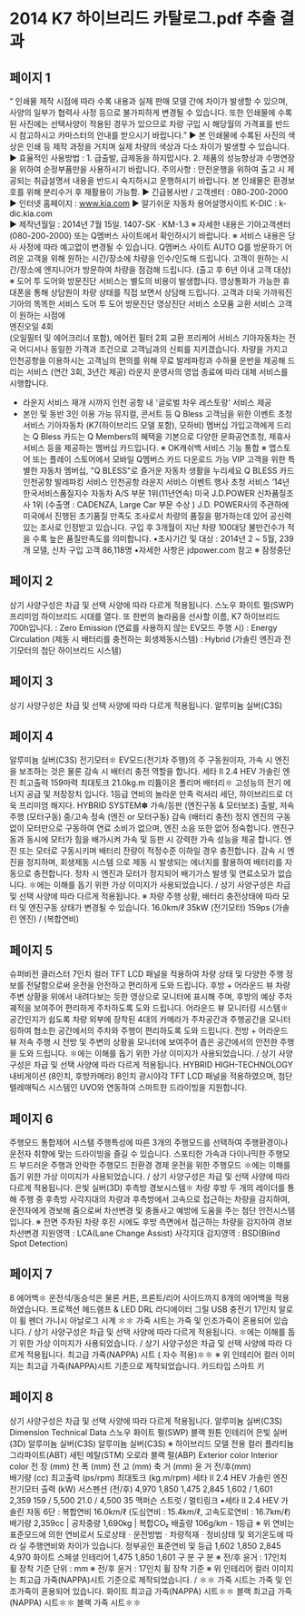 # 2014 K7 하이브리드 카탈로그.pdf 추출 결과

## 페이지 1

 “ 인쇄물 제작 시점에 따라 수록 내용과 실제 판매 모델 간에 차이가 발생할 수 있으며, 사양의 일부가 협력사 사정 등으로 불가피하게 변경될 수 있습니다. 
   또한 인쇄물에 수록된 사진에는 선택사양이 적용된 경우가 있으므로 차량 구입 시 해당월의 가격표를 반드시 참고하시고 카마스터의 안내를 받으시기 바랍니다.”
▶ 본 인쇄물에 수록된 사진의 색상은 인쇄 등 제작 과정을 거치며 실제 차량의 색상과 다소 차이가 발생할 수 있습니다.    
▶ 효율적인 사용방법 : 1. 급출발, 급제동을 하지맙시다.   2. 제품의 성능향상과 수명연장을 위하여 순정부품만을 사용하시기 바랍니다.
    주의사항 : 안전운행을 위하여 출고 시 제공되는 취급설명서 내용을 반드시 숙지하시고 운행하시기 바랍니다.
    본 인쇄물은 환경보호를 위해 분리수거 후 재활용이 가능함.
▶ 긴급봉사반 / 고객센터 : 080-200-2000  
▶ 인터넷 홈페이지 : www.kia.com            ▶ 알기쉬운 자동차 용어설명사이트 K-DIC : k-dic.kia.com          
▶ 제작년월일 : 2014년 7월 15일.   1407-SK · KM-1.3
※ 자세한 내용은 기아고객센터 (080-200-2000) 또는 Q멤버스 사이트에서 확인하시기 바랍니다.   ※ 서비스 내용은 당사 사정에 따라 예고없이 변경될 수 있습니다.
Q멤버스 사이트
AUTO Q를 방문하기 어려운 
고객을 위해 원하는 시간/장소에 
차량을 인수/인도해 드립니다.
고객이 원하는 시간/장소에 
엔지니어가 방문하여 차량을 
점검해 드립니다.
(출고 후 6년 이내 고객 대상)
※ 도어 투 도어와 방문진단 서비스는 별도의 비용이 발생합니다.
영상통화가 가능한 휴대폰을 
통해 상담원이 차량 상태를 
직접 보면서 상담해 드립니다.
고객과 더욱 가까워진 기아의 똑똑한 서비스
도어 투 도어
방문진단
영상진단 서비스
소모품 교환 서비스
고객이 원하는 시점에 	
엔진오일 4회  
(오일필터 및 에어크리너 포함), 
에어컨 필터 2회 교환
프리케어 서비스 
               기아자동차는 전국 어디서나 동일한 가격과 조건으로 고객님과의 신뢰를 지키겠습니다.
차량을 가지고 인천공항을 
이용하시는 고객님의 편의를 위해
무료 발레파킹과 수하물 운반을 
제공해 드리는 서비스 
(연간 3회, 3년간 제공)
라운지 운영사의 영업 종료에 따라 
대체 서비스를 시행합니다.
- 라운지 서비스 재개 시까지 인천
     공항 내 '글로벌 차우 레스토랑' 
   서비스 제공
-  본인 및 동반 3인 이용 가능
뮤지컬, 콘서트 등 Q Bless
고객님을 위한 이벤트 초청 
서비스 
기아자동차 (K7(하이브리드 모델 포함), 
모하비) 멤버십 가입고객에게 드리는
Q Bless 카드는 Q Members의 혜택을 
기본으로 다양한 문화공연초청, 제휴사 
서비스 등을 제공하는 멤버십 카드입니다. 
※ OK캐쉬백 서비스 기능 통합
※ 앱스토어 또는 플레이 스토어에서 모바일 Q멤버스 카드 다운로드 가능 
VIP 고객을 위한 특별한 자동차 멤버십, "Q BLESS"로 즐거운 자동차 생활을 누리세요 
Q BLESS 카드 
인천공항 발레파킹 서비스 
인천공항 라운지 서비스 
이벤트 행사 초청 서비스 
’14년 한국서비스품질지수
자동차 A/S 부문 1위(11년연속)
미국 J.D.POWER 신차품질조사 1위 (수출명 : CADENZA, Large Car 부문 수상 )
J.D. POWER사의 주관하에 미국에서 진행된 초기품질 만족도 조사로서
차량의 품질을 평가하는데 있어 공신력 있는 조사로 인정받고 있습니다.
구입 후 3개월이 지난 차량 100대당 불만건수가 적을 수록 높은 품질만족도를 의미합니다.
•조사기간 및 대상 : 2014년 2 ~ 5월, 239개 모델, 신차 구입 고객 86,118명
•자세한 사항은 jdpower.com 참고
※ 잠정중단


## 페이지 2

상기 사양구성은 차급 및 선택 사양에 따라 다르게 적용됩니다.
스노우 화이트 펄(SWP)
프리미엄 하이브리드 시대를 열다.
또 한번의 놀라움을 선사할 이름, K7 하이브리드 700h입니다.
: Zero Emission (연료를 사용하지 않는 EV모드 주행 시)
: Energy Circulation (제동 시 배터리를 충전하는 회생제동시스템)
: Hybrid (가솔린 엔진과 전기모터의 첨단 하이브리드 시스템)


## 페이지 3

상기 사양구성은 차급 및 선택 사양에 따라 다르게 적용됩니다.
알루미늄 실버(C3S)


## 페이지 4

알루미늄 실버(C3S)
전기모터✽
EV모드(전기차 주행)의 주 구동원이자, 
가속 시 엔진을 보조하는 것은 물론 
감속 시 배터리 충전 역할을 합니다.
세타 Ⅱ 2.4 HEV 가솔린 엔진
최고출력 159마력 
최대토크 21.0kg.m 
리튬이온 폴리머 배터리✽
고성능의 전기 에너지 공급 및 저장장치
입니다.
1등급 연비의 놀라운 만족 
럭셔리 세단, 
하이브리드로 더욱 프리미엄 해지다.
HYBRID SYSTEM✽
가속/등판 (엔진구동 & 모터보조)
출발, 저속주행 (모터구동)
중/고속 정속 (엔진 or 모터구동)
감속 (배터리 충전)
정지
엔진의 구동 없이 모터만으로 구동하여 
연료 소비가 없으며, 엔진 소음 또한 없어 
정숙합니다.
엔진구동과 동시에 모터가 힘을 배가시켜
가속 및 등판 시 강력한 가속 성능을 제공 
합니다.
엔진 또는 모터로 구동시키며 배터리 잔량이 
적정수준 이하일 경우 충전합니다.
감속 시 엔진을 정지하며, 회생제동 시스템 
으로 제동 시 발생되는 에너지를 활용하여 
배터리를 자동으로 충전합니다.
정차 시 엔진과 모터가 정지되어 배기가스 
발생 및 연료소모가 없습니다.
✽에는 이해를 돕기 위한 가상 이미지가 사용되었습니다. / 상기 사양구성은 차급 및 선택 사양에 따라 다르게 적용됩니다.
※ 차량 주행 상황, 배터리 충전상태에 따라 모터 및 엔진구동 상태가 변경될 수 있습니다.
16.0km/ℓ
35kW
(전기모터)
159ps
(가솔린 엔진)
/
(복합연비)


## 페이지 5

슈퍼비전 클러스터
7인치 컬러 TFT LCD 패널을 적용하여 차량 상태 및 다양한 주행 정보를 전달함으로써 
운전을 안전하고 편리하게 도와 드립니다.
후방 + 어라운드 뷰
차량 주변 상황을 위에서 내려다보는 듯한 영상으로 모니터에 
표시해 주며, 후방의 예상 주차 궤적을  보여주어 편리하게 
주차하도록 도와 드립니다.
어라운드 뷰 모니터링 시스템✽
공간인지가 쉽도록 차량 외부에 장착된 4대의 카메라가 주차공간과 주행공간을 
모니터링하여 협소한 공간에서의 주차와 주행이 편리하도록 도와 드립니다.
전방 + 어라운드 뷰
저속 주행 시 전방 및 주변의 상황을 모니터에 보여주어 
좁은 공간에서의 안전한 주행을 도와 드립니다.
✽에는 이해를 돕기 위한 가상 이미지가 사용되었습니다. / 상기 사양구성은 차급 및 선택 사양에 따라 다르게 적용됩니다.
HYBRID HIGH-TECHNOLOGY
내비게이션 (8인치, 후방카메라)
8인치 광시야각 TFT LCD 패널을 적용하였으며, 첨단 텔레매틱스 시스템인 UVO와 연동하여 
스마트한 드라이빙을 지원합니다.


## 페이지 6

주행모드 통합제어 시스템
주행특성에 따른 3개의 주행모드를 선택하여 
주행환경이나 운전자 취향에 맞는 드라이빙을
즐길 수 있습니다.
스포티한 가속과 다이나믹한 주행모드
부드러운 주행과 안락한 주행모드
친환경 경제 운전을 위한 주행모드
✽에는 이해를 돕기 위한 가상 이미지가 사용되었습니다. / 상기 사양구성은 차급 및 선택 사양에 따라 다르게 적용됩니다.
은빛 실버(3D)
후측방 경보시스템✽
차량 후방 두 개의 레이더를 통해 주행 중 후측방 사각지대의 차량과 
후측방에서 고속으로 접근하는 차량을 감지하여, 운전자에게 경보해 
줌으로써 차선변경 및 충돌사고 예방에 도움을 주는 첨단 안전시스템입니다.
※ 전면 주차된 차량 후진 시에도 후방 측면에서 접근하는 차량을 감지하여 경보
차선변경 지원영역 : LCA(Lane Change Assist)
사각지대 감지영역 : BSD(Blind Spot Detection)


## 페이지 7

8 에어백✽
운전석/동승석은 물론 커튼, 프론트/리어 사이드까지 8개의 에어백을 적용하였습니다.
프로젝션 헤드램프 & LED DRL
라디에이터 그릴
USB 충전기
17인치 알로이 휠
펜더 가니시
아날로그 시계
✽✽ 가죽 시트는 가죽 및 인조가죽이 혼용되어 있습니다. / 상기 사양구성은 차급 및 선택 사양에 따라 다르게 적용됩니다.
✽에는 이해를 돕기 위한 가상 이미지가 사용되었습니다. / 상기 사양구성은 차급 및 선택 사양에 따라 다르게 적용됩니다.
최고급 가죽(NAPPA) 시트 (                   자수 적용)✽✽
※ 위 인테리어 컬러 이미지는 최고급 가죽(NAPPA)시트 기준으로 제작되었습니다.
카드타입 스마트 키


## 페이지 8

상기 사양구성은 차급 및 선택 사양에 따라 다르게 적용됩니다.
알루미늄 실버(C3S)
Dimension
Technical Data
스노우 화이트 펄(SWP)
블랙 원톤 인테리어
은빛 실버(3D)
알루미늄 실버(C3S)
알루미늄 실버(C3S)
※ 하이브리드 모델 전용 컬러
플라티늄 그라파이트(ABT)
새틴 메탈(STM)
오로라 블랙 펄(ABP)
Exterior color
Interior color
 전  장                                    (mm)
	전  폭                                (mm)
	전  고                                (mm)
 축  거                                (mm)
 윤  거                      전/후(mm)   
배기량                     (cc)
최고출력           (ps/rpm)
최대토크          (kg.m/rpm)
세타 Ⅱ 2.4 HEV 
가솔린 엔진
전기모터 출력                    (kW)
   서스펜션                      (전/후)
4,970
1,850
1,475
2,845
1,602 / 1,601
2,359
159 / 5,500
21.0 / 4,500
35
맥퍼슨 스트럿 / 멀티링크
•세타 Ⅱ 2.4 HEV 가솔린 자동 6단 : 복합연비 16.0km/ℓ (도심연비 : 15.4km/ℓ, 고속도로연비 : 16.7km/ℓ)  배기량 2,359cc | 공차중량 1,690kg | 복합CO₂ 배출량 106g/km - 1등급 
※ 위 연비는 표준모드에 의한 연비로서 도로상태ㆍ운전방법ㆍ차량적재ㆍ정비상태 및 외기온도에 따라 실 주행연비와 차이가 있습니다.
정부공인 표준연비 
및 등급
1,602
1,850
2,845
4,970
화이트 스페셜 인테리어
1,475
1,850
1,601
구     분
구     분
※ 전/후 윤거 : 17인치 휠 장착 기준      단위 : mm
※ 전/후 윤거 : 17인치 휠 장착 기준
※ 위 인테리어 컬러 이미지는 최고급 가죽(NAPPA)시트 기준으로 제작되었습니다. / ✽✽ 가죽 시트는 가죽 및 인조가죽이 혼용되어 있습니다.
화이트 최고급 가죽(NAPPA) 시트✽✽
블랙 최고급 가죽(NAPPA) 시트✽✽
블랙 가죽 시트✽✽



